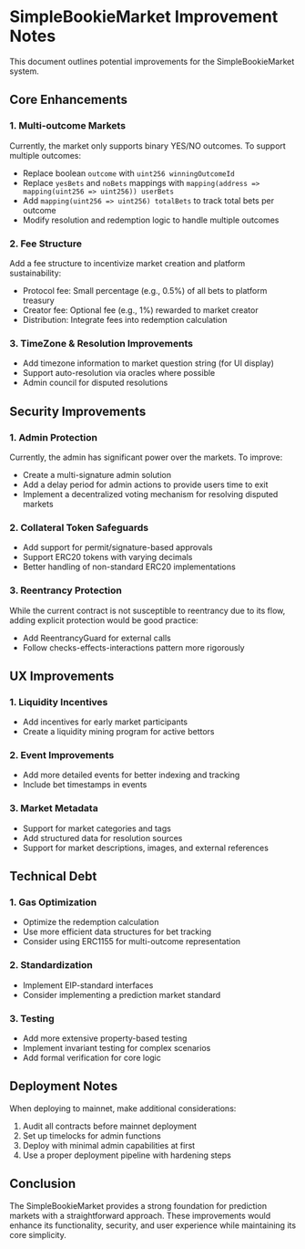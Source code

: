 # SimpleBookieMarket Improvement Notes

This document outlines potential improvements for the SimpleBookieMarket system.

## Core Enhancements

### 1. Multi-outcome Markets

Currently, the market only supports binary YES/NO outcomes. To support multiple outcomes:

- Replace boolean `outcome` with `uint256 winningOutcomeId`
- Replace `yesBets` and `noBets` mappings with `mapping(address => mapping(uint256 => uint256)) userBets`
- Add `mapping(uint256 => uint256) totalBets` to track total bets per outcome
- Modify resolution and redemption logic to handle multiple outcomes

### 2. Fee Structure

Add a fee structure to incentivize market creation and platform sustainability:

- Protocol fee: Small percentage (e.g., 0.5%) of all bets to platform treasury
- Creator fee: Optional fee (e.g., 1%) rewarded to market creator
- Distribution: Integrate fees into redemption calculation

### 3. TimeZone & Resolution Improvements

- Add timezone information to market question string (for UI display)
- Support auto-resolution via oracles where possible
- Admin council for disputed resolutions

## Security Improvements

### 1. Admin Protection

Currently, the admin has significant power over the markets. To improve:

- Create a multi-signature admin solution
- Add a delay period for admin actions to provide users time to exit
- Implement a decentralized voting mechanism for resolving disputed markets

### 2. Collateral Token Safeguards

- Add support for permit/signature-based approvals
- Support ERC20 tokens with varying decimals
- Better handling of non-standard ERC20 implementations

### 3. Reentrancy Protection

While the current contract is not susceptible to reentrancy due to its flow, adding explicit protection would be good practice:

- Add ReentrancyGuard for external calls
- Follow checks-effects-interactions pattern more rigorously

## UX Improvements

### 1. Liquidity Incentives

- Add incentives for early market participants
- Create a liquidity mining program for active bettors

### 2. Event Improvements

- Add more detailed events for better indexing and tracking
- Include bet timestamps in events

### 3. Market Metadata

- Support for market categories and tags
- Add structured data for resolution sources
- Support for market descriptions, images, and external references

## Technical Debt

### 1. Gas Optimization

- Optimize the redemption calculation
- Use more efficient data structures for bet tracking
- Consider using ERC1155 for multi-outcome representation

### 2. Standardization

- Implement EIP-standard interfaces
- Consider implementing a prediction market standard

### 3. Testing

- Add more extensive property-based testing
- Implement invariant testing for complex scenarios
- Add formal verification for core logic

## Deployment Notes

When deploying to mainnet, make additional considerations:

1. Audit all contracts before mainnet deployment
2. Set up timelocks for admin functions
3. Deploy with minimal admin capabilities at first
4. Use a proper deployment pipeline with hardening steps

## Conclusion

The SimpleBookieMarket provides a strong foundation for prediction markets with a straightforward approach. These improvements would enhance its functionality, security, and user experience while maintaining its core simplicity.
